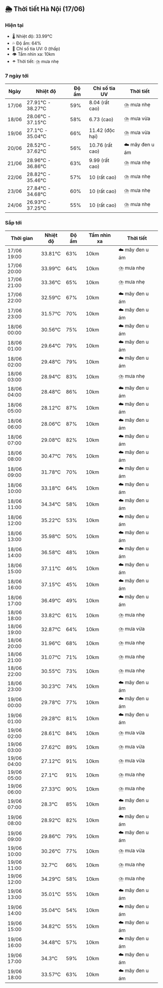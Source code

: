 ## 🌦️ Thời tiết Hà Nội (17/06)

### Hiện tại

- 🌡️ Nhiệt độ: 33.99℃
- 💦 Độ ẩm: 64%
- 🌟 Chỉ số tia UV: 0 (thấp)
- 👁️ Tầm nhìn xa: 10km
- ☂️ Thời tiết: ⛈️ mưa nhẹ

### 7 ngày tới

| Ngày | Nhiệt độ | Độ ẩm | Chỉ số tia UV | Thời tiết |
| --- | --- | --- | --- | --- |
| 17/06 | 27.91℃ - 38.27℃ | 59% | 8.04 (rất cao) | ⛈️ mưa nhẹ |
| 18/06 | 28.06℃ - 37.15℃ | 58% | 6.73 (cao) | ⛈️ mưa vừa |
| 19/06 | 27.1℃ - 35.04℃ | 66% | 11.42 (độc hại) | ⛈️ mưa vừa |
| 20/06 | 28.52℃ - 37.62℃ | 56% | 10.76 (rất cao) | ☁️ mây đen u ám |
| 21/06 | 28.96℃ - 36.86℃ | 63% | 9.99 (rất cao) | ⛈️ mưa nhẹ |
| 22/06 | 28.82℃ - 35.46℃ | 57% | 10 (rất cao) | ⛈️ mưa nhẹ |
| 23/06 | 27.84℃ - 34.68℃ | 60% | 10 (rất cao) | ⛈️ mưa nhẹ |
| 24/06 | 26.93℃ - 37.25℃ | 55% | 10 (rất cao) | ⛈️ mưa nhẹ |

### Sắp tới

| Thời gian | Nhiệt độ | Độ ẩm | Tầm nhìn xa | Thời tiết |
| --- | --- | --- | --- | --- |
| 17/06 19:00 | 33.81℃ | 63% | 10km | ☁️ mây đen u ám |
| 17/06 20:00 | 33.99℃ | 64% | 10km | ⛈️ mưa nhẹ |
| 17/06 21:00 | 33.36℃ | 65% | 10km | ⛈️ mưa nhẹ |
| 17/06 22:00 | 32.59℃ | 67% | 10km | ☁️ mây đen u ám |
| 17/06 23:00 | 31.57℃ | 70% | 10km | ☁️ mây đen u ám |
| 18/06 00:00 | 30.56℃ | 75% | 10km | ☁️ mây đen u ám |
| 18/06 01:00 | 29.64℃ | 79% | 10km | ☁️ mây đen u ám |
| 18/06 02:00 | 29.48℃ | 79% | 10km | ☁️ mây đen u ám |
| 18/06 03:00 | 28.94℃ | 83% | 10km | ⛈️ mưa nhẹ |
| 18/06 04:00 | 28.48℃ | 86% | 10km | ☁️ mây đen u ám |
| 18/06 05:00 | 28.12℃ | 87% | 10km | ☁️ mây đen u ám |
| 18/06 06:00 | 28.06℃ | 87% | 10km | ☁️ mây đen u ám |
| 18/06 07:00 | 29.08℃ | 82% | 10km | ☁️ mây đen u ám |
| 18/06 08:00 | 30.47℃ | 76% | 10km | ☁️ mây đen u ám |
| 18/06 09:00 | 31.78℃ | 70% | 10km | ☁️ mây đen u ám |
| 18/06 10:00 | 33.18℃ | 64% | 10km | ☁️ mây đen u ám |
| 18/06 11:00 | 34.34℃ | 58% | 10km | ☁️ mây đen u ám |
| 18/06 12:00 | 35.22℃ | 53% | 10km | ☁️ mây đen u ám |
| 18/06 13:00 | 35.98℃ | 50% | 10km | ☁️ mây đen u ám |
| 18/06 14:00 | 36.58℃ | 48% | 10km | ☁️ mây đen u ám |
| 18/06 15:00 | 37.11℃ | 46% | 10km | ☁️ mây đen u ám |
| 18/06 16:00 | 37.15℃ | 45% | 10km | ☁️ mây đen u ám |
| 18/06 17:00 | 36.49℃ | 49% | 10km | ☁️ mây đen u ám |
| 18/06 18:00 | 33.82℃ | 61% | 10km | ⛈️ mưa nhẹ |
| 18/06 19:00 | 32.87℃ | 64% | 10km | ⛈️ mưa vừa |
| 18/06 20:00 | 31.96℃ | 68% | 10km | ⛈️ mưa nhẹ |
| 18/06 21:00 | 31.07℃ | 71% | 10km | ⛈️ mưa nhẹ |
| 18/06 22:00 | 30.55℃ | 73% | 10km | ⛈️ mưa nhẹ |
| 18/06 23:00 | 30.23℃ | 74% | 10km | ☁️ mây đen u ám |
| 19/06 00:00 | 29.78℃ | 77% | 10km | ☁️ mây đen u ám |
| 19/06 01:00 | 29.28℃ | 81% | 10km | ☁️ mây đen u ám |
| 19/06 02:00 | 28.61℃ | 84% | 10km | ⛈️ mưa vừa |
| 19/06 03:00 | 27.62℃ | 89% | 10km | ⛈️ mưa vừa |
| 19/06 04:00 | 27.12℃ | 91% | 10km | ⛈️ mưa vừa |
| 19/06 05:00 | 27.1℃ | 91% | 10km | ⛈️ mưa nhẹ |
| 19/06 06:00 | 27.33℃ | 90% | 10km | ⛈️ mưa nhẹ |
| 19/06 07:00 | 28.3℃ | 85% | 10km | ☁️ mây đen u ám |
| 19/06 08:00 | 28.92℃ | 82% | 10km | ☁️ mây đen u ám |
| 19/06 09:00 | 29.86℃ | 79% | 10km | ☁️ mây đen u ám |
| 19/06 10:00 | 30.26℃ | 77% | 10km | ⛈️ mưa vừa |
| 19/06 11:00 | 32.7℃ | 66% | 10km | ⛈️ mưa nhẹ |
| 19/06 12:00 | 34.29℃ | 58% | 10km | ⛈️ mưa nhẹ |
| 19/06 13:00 | 35.01℃ | 55% | 10km | ☁️ mây đen u ám |
| 19/06 14:00 | 35.04℃ | 54% | 10km | ☁️ mây đen u ám |
| 19/06 15:00 | 34.82℃ | 55% | 10km | ☁️ mây đen u ám |
| 19/06 16:00 | 34.48℃ | 57% | 10km | ☁️ mây đen u ám |
| 19/06 17:00 | 34.3℃ | 59% | 10km | ☁️ mây đen u ám |
| 19/06 18:00 | 33.57℃ | 63% | 10km | ☁️ mây đen u ám |
